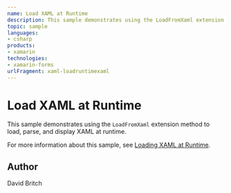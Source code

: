 ```yaml
---
name: Load XAML at Runtime
description: This sample demonstrates using the LoadFromXaml extension method to load, parse, and display XAML at runtime.
topic: sample
languages:
- csharp
products:
- xamarin
technologies:
- xamarin-forms
urlFragment: xaml-loadruntimexaml
---
```

Load XAML at Runtime
====================

This sample demonstrates using the `LoadFromXaml` extension method to load, parse, and display XAML at runtime.

For more information about this sample, see [Loading XAML at Runtime](https://docs.microsoft.com/en-gb/xamarin/xamarin-forms/xaml/runtime-load).

Author
------

David Britch
